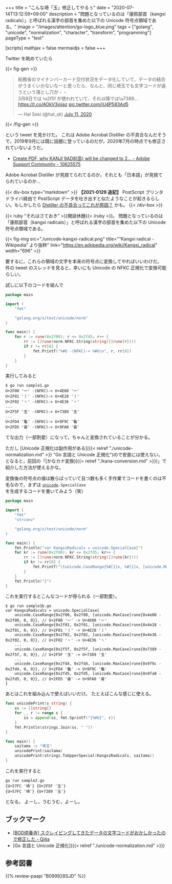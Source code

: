 +++
title = "こんな埼「玉」修正してやるぅ"
date =  "2020-07-14T13:12:59+09:00"
description = "問題となっているのは「康熙部首（kangxi radicals）」と呼ばれる漢字の部首を集めた以下の Unicode 符号点領域である。"
image = "/images/attention/go-logo_blue.png"
tags = ["golang", "unicode", "normalization", "character", "transform", "programming"]
pageType = "text"

[scripts]
  mathjax = false
  mermaidjs = false
+++

Twitter を眺めていたら

{{< fig-gen >}}
<blockquote class="twitter-tweet"><p lang="ja" dir="ltr">総務省のマイナンバーカード交付状況をデータ化していて、データの結合がうまくいかないなーと思ったら、なんと、同じ埼玉でも文字コードが違うという落とし穴が・・<br>3月8日では \u2f5f が使われていて、それ以降では\u7389…<a href="https://t.co/AOkV3iojaz">https://t.co/AOkV3iojaz</a> <a href="https://t.co/jU4P583Ad5">pic.twitter.com/jU4P583Ad5</a></p>&mdash; Hal Seki (@hal_sk) <a href="https://twitter.com/hal_sk/status/1281853581218336768?ref_src=twsrc%5Etfw">July 11, 2020</a></blockquote> {{< /fig-gen >}}

という tweet を見かけた。
これは Adobe Acrobat Distiller の不具合なんだそうで，2019年9月には既に話題に登っているのだが，2020年7月の時点でも修正されていないようだ。

- [Create PDF, why KANJI 9AD8(高) will be changed to 2... - Adobe Support Community - 10625575](https://community.adobe.com/t5/acrobat/create-pdf-why-kanji-9ad8-%E9%AB%98-will-be-changed-to-2fbc-when-meiryo-ui/td-p/10625575)

Adobe Acrobat Distiller が見捨てられてるのか，それとも「日本語」が見捨てられているのか...

{{< div-box type="markdown" >}}
**【2021-0129 追記】**
PostScript プリンタドライバ経由で PostScript データを吐き出すと似たようなことが起きるらしい。もしかしたら [Distiller の不具合ってこれが原因？](https://twitter.com/trueroad_jp/status/1354445342461235202) かも。
{{< /div-box >}}

{{< ruby "それはさておき" >}}閑話休題{{< /ruby >}}。
問題となっているのは「康熙部首（kangxi radicals）」と呼ばれる漢字の部首を集めた以下の Unicode 符号点領域である。

{{< fig-img src="./unicode-kangxi-radical.png" title="“Kangxi radical - Wikipedia” より抜粋" link="https://en.wikipedia.org/wiki/Kangxi_radical" width="696" >}}

要するに，これらの領域の文字を本来の符号点に変換してやればいいわけだ。
件の tweet のスレッドを見ると，幸いにも Unicode の NFKC 正規化で変換可能らしい。

試しに以下のコードを組んで

```go
package main

import (
    "fmt"

    "golang.org/x/text/unicode/norm"
)

func main() {
    for r := rune(0x2f00); r <= 0x2fd5; r++ {
        rr := []rune(norm.NFKC.String(string([]rune{r})))
        if r != rr[0] {
            fmt.Printf("%#U -(NFKC)-> %#U\n", r, rr[0])
        }
    }
}
```

実行してみると

```text
$ go run sample1.go 
U+2F00 '⼀' -(NFKC)-> U+4E00 '一'
U+2F01 '⼁' -(NFKC)-> U+4E28 '丨'
U+2F02 '⼂' -(NFKC)-> U+4E36 '丶'
...
U+2F5F '⽟' -(NFKC)-> U+7389 '玉'
...
U+2FD4 '⿔' -(NFKC)-> U+9F9C '龜'
U+2FD5 '⿕' -(NFKC)-> U+9FA0 '龠'
```

てな出力（一部割愛）になって，ちゃんと変換されていることが分かる。

ただし [Unicode 正規化は副作用がある]({{< relref "./unicode-normalization.md" >}} "Go 言語と Unicode 正規化")ので安直には使えない。
となると，前回の「[かなカナ変換]({{< relref "./kana-conversion.md" >}})」で紹介した方法が使えるかな。

変換後の符号点の値は散らばっていて且つ数も多く手作業でコードを書くのは不毛なので，まずは [`unicode`]`.SpecialCase` を生成するコードを書いてみよう（笑）

```go
package main

import (
    "fmt"
    "strconv"

    "golang.org/x/text/unicode/norm"
)

func main() {
    fmt.Println("var KangxiRadicals = unicode.SpecialCase{")
    for kr := rune(0x2f00); kr <= 0x2fd5; kr++ {
        rr := []rune(norm.NFKC.String(string([]rune{kr})))
        if kr != rr[0] {
            fmt.Printf("\tunicode.CaseRange{%#[1]x, %#[1]x, [unicode.MaxCase]rune{%#[2]x - %#[1]x, 0, 0}}, // %#[1]U -> %#[2]U\n", kr, rr[0])
        }
    }
    fmt.Println("}")
}
```

これを実行するとこんなコードが得られる（一部割愛）。

```text
$ go run sample1b.go
var KangxiRadicals = unicode.SpecialCase{
    unicode.CaseRange{0x2f00, 0x2f00, [unicode.MaxCase]rune{0x4e00 - 0x2f00, 0, 0}}, // U+2F00 '⼀' -> U+4E00 '一'
    unicode.CaseRange{0x2f01, 0x2f01, [unicode.MaxCase]rune{0x4e28 - 0x2f01, 0, 0}}, // U+2F01 '⼁' -> U+4E28 '丨'
    unicode.CaseRange{0x2f02, 0x2f02, [unicode.MaxCase]rune{0x4e36 - 0x2f02, 0, 0}}, // U+2F02 '⼂' -> U+4E36 '丶'
    ...
    unicode.CaseRange{0x2f5f, 0x2f5f, [unicode.MaxCase]rune{0x7389 - 0x2f5f, 0, 0}}, // U+2F5F '⽟' -> U+7389 '玉'
    ...
    unicode.CaseRange{0x2fd4, 0x2fd4, [unicode.MaxCase]rune{0x9f9c - 0x2fd4, 0, 0}}, // U+2FD4 '⿔' -> U+9F9C '龜'
    unicode.CaseRange{0x2fd5, 0x2fd5, [unicode.MaxCase]rune{0x9fa0 - 0x2fd5, 0, 0}}, // U+2FD5 '⿕' -> U+9FA0 '龠'
}
```

あとはこれを組み込んで使えばいいだけ。
たとえばこんな感じに使える。

```go {hl_lines=[12]}
func unicodePrint(s string) {
    ss := []string{}
    for _, r := range s {
        ss = append(ss, fmt.Sprintf("{%#U}", r))
    }
    fmt.Println(strings.Join(ss, " "))
}

func main() {
    saitama := "埼⽟"
    unicodePrint(saitama)
    unicodePrint(strings.ToUpperSpecial(KangxiRadicals, saitama))
}
```

これを実行すると

```text
go run sample2.go
{U+57FC '埼'} {U+2F5F '⽟'}
{U+57FC '埼'} {U+7389 '玉'}
```

となる。
よーし，うむうむ，よーし。

## ブックマーク

- [[BOD供養寺] スクレイピングしてきたデータの文字コードがおかしかったので修正した - Qiita](https://qiita.com/hal_sk/items/8a95e9daa17b500f3f27)
- [Go 言語と Unicode 正規化]({{< relref "./unicode-normalization.md" >}})

[Go]: https://golang.org/ "The Go Programming Language"
[`strings`]: https://pkg.go.dev/strings "strings package · pkg.go.dev"
[`unicode`]: https://pkg.go.dev/unicode "unicode package · pkg.go.dev"

## 参考図書

{{% review-paapi "B099928SJD" %}} <!-- プログラミング言語Go -->

